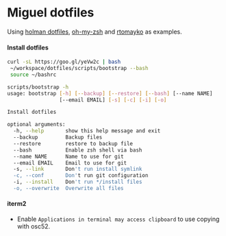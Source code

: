 # Miguel dotfiles

Using [holman dotfiles](https://github.com/holman/dotfiles),
[oh-my-zsh](https://github.com/robbyrussell/oh-my-zsh) and
[rtomayko](https://github.com/rtomayko/dotfiles) as examples.

#### Install dotfiles
```sh
curl -sL https://goo.gl/yeVw2c | bash
 ~/workspace/dotfiles/scripts/bootstrap --bash
 source ~/bashrc
```

```sh
scripts/bootstrap -h
usage: bootstrap [-h] [--backup] [--restore] [--bash] [--name NAME]
                 [--email EMAIL] [-s] [-c] [-i] [-o]

Install dotfiles

optional arguments:
  -h, --help       show this help message and exit
  --backup         Backup files
  --restore        restore to backup file
  --bash           Enable zsh shell via bash
  --name NAME      Name to use for git
  --email EMAIL    Email to use for git
  -s, --link       Don't run install symlink
  -c, --conf       Don't run git configuration
  -i, --install    Don't run */install files
  -o, --overwrite  Overwrite all files
```
#### iterm2
- Enable `Applications in terminal may access clipboard` to use copying with osc52.
